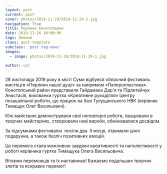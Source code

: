 ```yaml
---
layout: post
current: post
cover: photos/2019-11-29/2019-11-29-2.jpg
navigation: True
title: Перлини Конотопщини
date: 2019-11-26 10:00:00
tags: Новини
class: post-template
subclass: 'post tag-news'
images:
  - image: photos/2019-11-29/2019-11-29-1.jpg

author: cpr
---
```


28 листопада 2019 року в місті Суми відбувся обласний фестиваль мистецтв «Перлини нашої душі» за напрямом «Паперопластика».
Конотопський район представили Гайдамака Дар'я та Підлетейчук Анастасія, вихованки гуртка «Креативне рукоділля» Центру позашкільної роботи, що працює на базі Тулущанського  НВК (керівник Тимащук Олег Васильович).

Юні майстрині демонстрували свої неповторні роботи, працювали в творчих майстернях, створювали нові вироби, обмінювалися досвідом.

За  підсумками фестивалю  посіли два   ІІ місця, отримали цінні подарунки, а також безліч позитивних емоцій.

Ця перемога стала можливою завдяки креативності та наполегливості у роботі  керівника гуртка Тимащука Олега Васильовича.

Вітаємо переможців та їх наставника! Бажаємо подальших творчих злетів та яскравих перемог!
